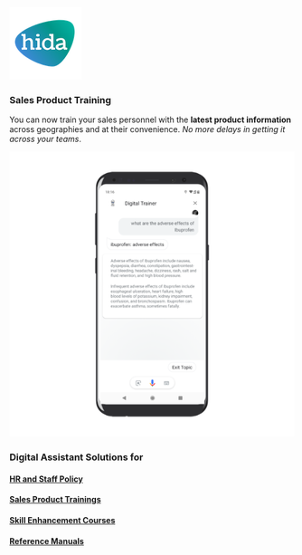 [![hida](images/hida-128x128.png)](./)

### Sales Product Training
You can now train your sales personnel with the **latest product information** across geographies and at their convenience. *No more delays in getting it across your teams*.

![hr screen](images/sales.png)

### Digital Assistant Solutions for

#### [HR and Staff Policy](./hr.html)
#### [Sales Product Trainings](./sales.html)
#### [Skill Enhancement Courses](./skill.html)
#### [Reference Manuals](./manuals.html)

